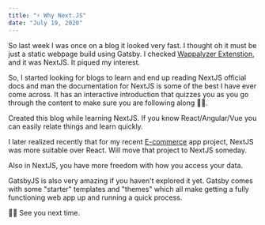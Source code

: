```yaml
---
title: "⚡ Why Next.JS"
date: "July 19, 2020"
---
```


So last week I was once on a blog it looked very fast. I thought oh it must be just a static webpage build using Gatsby.
I checked [Wappalyzer Extenstion](https://www.wappalyzer.com/), and it was NextJS. It piqued my interest.

So, I started looking for blogs to learn and end up reading NextJS official docs and man the documentation for NextJS is some of the best I have ever come across. It has an interactive introduction that quizzes you as you go through the content to make sure you are following along 👏🏻.

Created this blog while learning NextJS.
If you know React/Angular/Vue you can easily relate things and learn quickly.

I later realized recently that for my recent [E-commerce](https://github.com/only-2/Ecommerce-app) app project, NextJS was more suitable over React.
Will move that project to NextJS someday.

Also in NextJS, you have more freedom with how you access your data.

GatsbyJS is also very amazing if you haven't explored it yet. Gatsby comes with some "starter" templates and "themes" which all make getting a fully functioning web app up and running a quick process.

👋🏻 See you next time.
